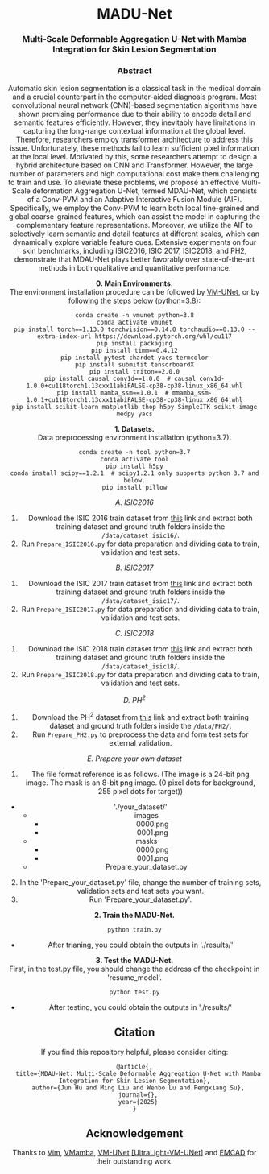 <div align="center">
<h1>MADU-Net</h1>
<h3>Multi-Scale Deformable Aggregation U-Net with Mamba Integration for Skin Lesion Segmentation</h3>



### Abstract
Automatic skin lesion segmentation is a classical task in the medical domain and a crucial counterpart in the computer-aided diagnosis program. Most convolutional neural network (CNN)-based segmentation algorithms have shown promising performance due to their ability to encode detail and semantic features efficiently. However, they inevitably have limitations in capturing the long-range contextual information at the global level. Therefore, researchers employ transformer architecture to address this issue. Unfortunately, these methods fail to learn sufficient pixel information at the local level. Motivated by this, some researchers attempt to design a hybrid architecture based on CNN and Transformer. However, the large number of parameters and high computational cost make them challenging to train and use. To alleviate these problems, we propose an effective Multi-Scale deformation Aggregation U-Net, termed MDAU-Net, which consists of a Conv-PVM and an Adaptive Interactive Fusion Module (AIF). Specifically, we employ the Conv-PVM to learn both local fine-grained and global coarse-grained features, which can assist the model in capturing the complementary feature representations. Moreover, we utilize the AIF to selectively learn semantic and detail features at different scales, which can dynamically explore variable feature cues. Extensive experiments on four skin benchmarks, including ISIC2016, ISIC 2017, ISIC2018, and PH2, demonstrate that MDAU-Net plays better favorably over state-of-the-art methods in both qualitative and quantitative performance.



**0. Main Environments.** </br>
The environment installation procedure can be followed by [VM-UNet](https://github.com/JCruan519/VM-UNet), or by following the steps below (python=3.8):</br>

```
conda create -n vmunet python=3.8
conda activate vmunet
pip install torch==1.13.0 torchvision==0.14.0 torchaudio==0.13.0 --extra-index-url https://download.pytorch.org/whl/cu117
pip install packaging
pip install timm==0.4.12
pip install pytest chardet yacs termcolor
pip install submitit tensorboardX
pip install triton==2.0.0
pip install causal_conv1d==1.0.0  # causal_conv1d-1.0.0+cu118torch1.13cxx11abiFALSE-cp38-cp38-linux_x86_64.whl
pip install mamba_ssm==1.0.1  # mmamba_ssm-1.0.1+cu118torch1.13cxx11abiFALSE-cp38-cp38-linux_x86_64.whl
pip install scikit-learn matplotlib thop h5py SimpleITK scikit-image medpy yacs
```

**1. Datasets.** </br>
Data preprocessing environment installation (python=3.7):
```
conda create -n tool python=3.7
conda activate tool
pip install h5py
conda install scipy==1.2.1  # scipy1.2.1 only supports python 3.7 and below.
pip install pillow
```

*A. ISIC2016* </br>

1. Download the ISIC 2016 train dataset from [this](https://challenge.isic-archive.com/data) link and extract both training dataset and ground truth folders inside the `/data/dataset_isic16/`. </br>
2. Run `Prepare_ISIC2016.py` for data preparation and dividing data to train, validation and test sets. </br>

*B. ISIC2017* </br>

1. Download the ISIC 2017 train dataset from [this](https://drive.google.com/file/d/1XM10fmAXndVLtXWOt5G0puYSQyI2veWy/view) link and extract both training dataset and ground truth folders inside the `/data/dataset_isic17/`. </br>
2. Run `Prepare_ISIC2017.py` for data preparation and dividing data to train, validation and test sets. </br>

*C. ISIC2018* </br>

1. Download the ISIC 2018 train dataset from [this](https://challenge.isic-archive.com/data) link and extract both training dataset and ground truth folders inside the `/data/dataset_isic18/`. </br>
2. Run `Prepare_ISIC2018.py` for data preparation and dividing data to train, validation and test sets. </br>

*D. PH<sup>2</sup>* </br>

1. Download the PH<sup>2</sup> dataset from [this](https://www.dropbox.com/s/k88qukc20ljnbuo/PH2Dataset.rar) link and extract both training dataset and ground truth folders inside the `/data/PH2/`. </br>
2. Run `Prepare_PH2.py` to preprocess the data and form test sets for external validation. </br>

*E. Prepare your own dataset* </br>

1. The file format reference is as follows. (The image is a 24-bit png image. The mask is an 8-bit png image. (0 pixel dots for background, 255 pixel dots for target))
- './your_dataset/'
  - images
    - 0000.png
    - 0001.png
  - masks
    - 0000.png
    - 0001.png
  - Prepare_your_dataset.py
2. In the 'Prepare_your_dataset.py' file, change the number of training sets, validation sets and test sets you want.</br>
3. Run 'Prepare_your_dataset.py'. </br>

**2. Train the MADU-Net.**

```
python train.py
```
- After trianing, you could obtain the outputs in './results/' </br>

**3. Test the MADU-Net.**  
First, in the test.py file, you should change the address of the checkpoint in 'resume_model'.

```
python test.py
```
- After testing, you could obtain the outputs in './results/' </br>

## Citation
If you find this repository helpful, please consider citing: </br>
```
@article{,
  title={MDAU-Net: Multi-Scale Deformable Aggregation U-Net with Mamba Integration for Skin Lesion Segmentation},
  author={Jun Hu and Ming Liu and Wenbo Lu and Pengxiang Su},
  journal={},
  year={2025}
}
```

## Acknowledgement
Thanks to [Vim](https://github.com/hustvl/Vim), [VMamba](https://github.com/MzeroMiko/VMamba), [VM-UNet](https://github.com/JCruan519/VM-UNet),[[UltraLight-VM-UNet]](https://github.com/wurenkai/UltraLight-VM-UNet) and [EMCAD](https://github.com/SLDGroup/EMCAD) for their outstanding work.

